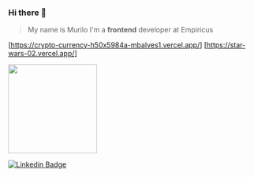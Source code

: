 ### Hi there 👋

> My name is Murilo
I'm a **frontend** developer at Empiricus



[https://crypto-currency-h50x5984a-mbalves1.vercel.app/]
[https://star-wars-02.vercel.app/]

 <div>
  <a href="https://github.com/mbalves1">
  <img height="180em" src="https://github-readme-stats.vercel.app/api/top-langs/?username=mbalves1&layout=compact&langs_count=7&theme=dark"/>
</div>


[![Linkedin Badge](https://img.shields.io/badge/-Murilo%20Alves-41b883?style=flat-square&logo=Linkedin&logoColor=35495E&link=https://www.linkedin.com/in/murilo-de-barros-alves/)](https://www.linkedin.com/in/murilo-de-barros-alves/) 

<!--
**mbalves1/mbalves1** is a ✨ _special_ ✨ repository because its `README.md` (this file) appears on your GitHub profile.

Here are some ideas to get you started:

- 🔭 I’m currently working on ...
- 🌱 I’m currently learning ...
- 👯 I’m looking to collaborate on ...
- 🤔 I’m looking for help with ...
- 💬 Ask me about ...
- 📫 How to reach me: ...
- 😄 Pronouns: ...
- ⚡ Fun fact: ...
-->
